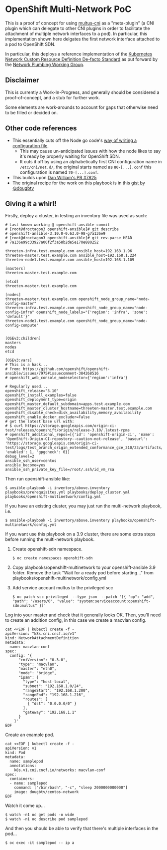 # OpenShift Multi-Network PoC

This is a proof of concept for using [multus-cni](https://github.com/intel/multus-cni) as a "meta-plugin" (a CNI plugin which can delegate to other CNI plugins in order to facilitate the attachment of multiple network interfaces to a pod). In particular, this implementation shown here delgates the first network interface attached to a pod to OpenShift SDN.

In particular, this deploys a reference implementation of the [Kubernetes Network Custom Resource Definition De-facto Standard](https://docs.google.com/document/d/1Ny03h6IDVy_e_vmElOqR7UdTPAG_RNydhVE1Kx54kFQ/edit#heading=h.hylsbqoj5fxd) as put forward by the [Network Plumbing Working Group](https://docs.google.com/document/d/1oE93V3SgOGWJ4O1zeD1UmpeToa0ZiiO6LqRAmZBPFWM/edit).

## Disclaimer

This is currently a Work-In-Progress, and generally should be considered a proof-of-concept, and a stub for further work.

Some elements are work-arounds to account for gaps that otherwise need to be filled or decided on.

## Other code references

* This essentially cuts off the Node go code's [way of writing a configuration file](https://github.com/openshift/origin/blob/master/pkg/network/node/node.go#L401-L408). 
    - This may cause un-anticipated issues with how the node likes to say it's ready by properly waiting for OpenShift SDN.
    - It cuts it off by using an alphabetically first CNI configuration name in `/etc/cni/net.d/`, the original starts named as `80-[...].conf` this configuration is named `70-[...].conf`.
* This builds upon [Dan William's PR #7825](https://github.com/openshift/openshift-ansible/pull/7825)
* The original recipe for the work on this playbook is in this [gist by @dougbtv](https://gist.github.com/dougbtv/c18fc70be9afdba703d8a397c30e57ed)

## Giving it a whirl!

Firstly, deploy a cluster, in testing an inventory file was used as such:

```
# Last known working @ openshift-ansible commit
# [root@droctagon3 openshift-ansible]# git describe
# openshift-ansible-3.10.0-0.63.0-98-g7a136e9
# [root@droctagon3 openshift-ansible]# git rev-parse HEAD
# 7a136e99c33927a00f2f3a58b2de5e170e880252

threeten-infra.test.example.com ansible_host=192.168.1.96
threeten-master.test.example.com ansible_host=192.168.1.224
threeten-node1.test.example.com ansible_host=192.168.1.109

[masters]
threeten-master.test.example.com

[etcd]
threeten-master.test.example.com

[nodes]
threeten-master.test.example.com openshift_node_group_name="node-config-master"
threeten-infra.test.example.com openshift_node_group_name="node-config-infra" openshift_node_labels="{'region': 'infra', 'zone': 'default'}"
threeten-node1.test.example.com openshift_node_group_name="node-config-compute"


[OSEv3:children]
masters
nodes
etcd

[OSEv3:vars]
# This is a hack...
# From: https://github.com/openshift/openshift-ansible/issues/7975#issuecomment-384268516
# openshift_web_console_nodeselector={'region':'infra'}

# Regularly used...
openshift_release="3.10"
openshift_install_examples=false
openshift_deployment_type=origin
openshift_master_default_subdomain=apps.test.example.com
openshift_master_cluster_hostname=threeten-master.test.example.com
openshift_disable_check=disk_availability,memory_availability
openshift_enable_docker_excluder=False
# get the latest base url with: 
# $ curl https://storage.googleapis.com/origin-ci-test/releases/openshift/origin/release-3.10/.latest-rpms
# openshift_additional_repos=[{'id': 'openshift-origin-ci', 'name': 'OpenShift-Origin-CI-repostory--caution-not-release', 'baseurl': 'https://storage.googleapis.com/origin-ci-test/logs/test_branch_origin_extended_conformance_gce_310/23/artifacts/rpms', 'enabled': 1, 'gpgcheck': 0}]
debug_level=2
ansible_ssh_user=centos
ansible_become=yes
ansible_ssh_private_key_file=/root/.ssh/id_vm_rsa
```

Then run openshift-ansible like:

```
$ ansible-playbook -i inventory/above.inventory playbooks/prerequisites.yml playbooks/deploy_cluster.yml playbooks/openshift-multinetwork/config.yml
```

If you have an existing cluster, you may just run the multi-network playbook, i.e.

```
$ ansible-playbook -i inventory/above.inventory playbooks/openshift-multinetwork/config.yml
```

If you want use this playbook on a 3.9 cluster, there are some extra steps before running the multi-network playbook.

1. Create openshift-sdn namespace.

   ```
   $ oc create namespaces openshift-sdn
   ```

2. Copy playbooks/openshift-multinetwork to your openshift-ansible 3.9 folder. Remove the task "Wait for a ready pod before starting..." from playbooks/openshift-multinetwork/config.yml

3. Add service account multus to the privileged scc

   ```
   $ oc patch scc privileged  --type json  --patch '[{ "op": "add", "path": "/users/0", "value": "system:serviceaccount:openshift-sdn:multus" }]'
   ``` 

Log into your master and check that it generally looks OK. Then, you'll need to create an addition config, in this case we create a macvlan config.

```
cat <<EOF | kubectl create -f -
apiVersion: "k8s.cni.cncf.io/v1"
kind: NetworkAttachmentDefinition
metadata:
  name: macvlan-conf
spec: 
  config: '{
      "cniVersion": "0.3.0",
      "type": "macvlan",
      "master": "eth0",
      "mode": "bridge",
      "ipam": {
        "type": "host-local",
        "subnet": "192.168.1.0/24",
        "rangeStart": "192.168.1.200",
        "rangeEnd": "192.168.1.216",
        "routes": [
          { "dst": "0.0.0.0/0" }
        ],
        "gateway": "192.168.1.1"
      }
    }'
EOF
```

Create an example pod.

```
cat <<EOF | kubectl create -f -
apiVersion: v1
kind: Pod
metadata:
  name: samplepod
  annotations:
    k8s.v1.cni.cncf.io/networks: macvlan-conf
spec:
  containers:
  - name: samplepod
    command: ["/bin/bash", "-c", "sleep 2000000000000"]
    image: dougbtv/centos-network
EOF
```

Watch it come up...

```
$ watch -n1 oc get pods -o wide
$ watch -n1 oc describe pod samplepod
```

And then you should be able to verify that there's multiple interfaces in the pod...

```
$ oc exec -it samplepod -- ip a
```
